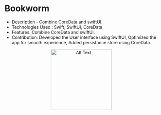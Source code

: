 # Bookworm
* Description - Combine CoreData and swiftUI.
* Technologies Used : Swift, SwiftUI, CoreData
* Features: Combine CoreData and swiftUI.
* Contribution: Developed the User interface using SwiftUI, Optimized the app for smooth experience, Added persistance store using CoreData.
<p align="center">
  <img src="https://github.com/user-attachments/assets/1bbe86c9-f109-401f-bea1-ed718d747e80" alt="Alt Text" width="200"/>
</p>
